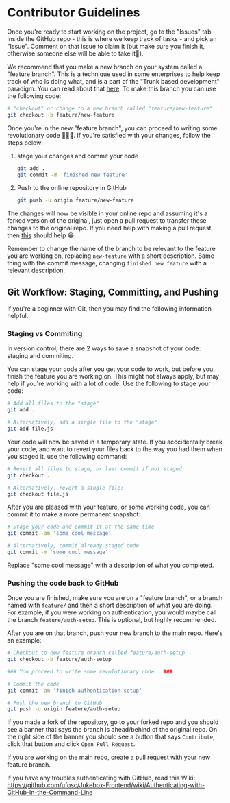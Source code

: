 # Contributor Guidelines

Once you're ready to start working on the project, go to the "Issues" tab inside the GitHub repo - this is where we keep track of tasks - and pick an "Issue". Comment on that issue to claim it (but make sure you finish it, otherwise someone else will be able to take it😬).

We recommend that you make a new branch on your system called a "feature branch". This is a technique used in some enterprises to help keep track of who is doing what, and is a part of the "Trunk based development" paradigm. You can read about that [here](https://www.atlassian.com/continuous-delivery/continuous-integration/trunk-based-development). To make this branch you can use the following code:

```sh
# "checkout" or change to a new branch called "feature/new-feature"
git checkout -b feature/new-feature
```

Once you're in the new "feature branch", you can proceed to writing some revolutionary code 👨‍💻😎. If you're satisfied with your changes, follow the steps below:

1. stage your changes and commit your code

   ```sh
   git add .
   git commit -m 'finished new feature'
   ```

2. Push to the online repository in GitHub

   ```sh
   git push -u origin feature/new-feature
   ```

The changes will now be visible in your online repo and assuming it's a forked version of the original, just open a pull request to transfer these changes to the original repo. If you need help with making a pull request, then [this](https://docs.github.com/en/pull-requests/collaborating-with-pull-requests/proposing-changes-to-your-work-with-pull-requests/creating-a-pull-request) should help 😀.

Remember to change the name of the branch to be relevant to the feature you are working on, replacing `new-feature` with a short description. Same thing with the commit message, changing `finished new feature` with a relevant description.

## Git Workflow: Staging, Committing, and Pushing

If you're a beginner with Git, then you may find the following information helpful.

### Staging vs Commiting

In version control, there are 2 ways to save a snapshot of your code: staging and commiting.

You can stage your code after you get your code to work, but before you finish the feature you are working on. This might not always apply, but may help if you're working with a lot of code. Use the following to stage your code:

```sh
# Add all files to the "stage"
git add .

# Alternatively, add a single file to the "stage"
git add file.js
```

Your code will now be saved in a temporary state. If you acccidentally break your code, and want to revert your files back to the way you had them when you staged it, use the following command:

```sh
# Revert all files to stage, or last commit if not staged
git checkout .

# Alternatively, revert a single file:
git checkout file.js
```

After you are pleased with your feature, or some working code, you can commit it to make a more permanent snapshot:

```sh
# Stage your code and commit it at the same time
git commit -am 'some cool message'

# Alternatively, commit already staged code
git commit -m 'some cool message'
```

Replace "some cool message" with a description of what you completed.

### Pushing the code back to GitHub

Once you are finished, make sure you are on a "feature branch", or a branch named with `feature/` and then a short description of what you are doing. For example, if you were working on authentication, you would maybe call the branch `feature/auth-setup`. This is optional, but highly recommended.

After you are on that branch, push your new branch to the main repo. Here's an example:

```sh
# Checkout to new feature branch called feature/auth-setup
git checkout -b feature/auth-setup

### You proceed to write some revolutionary code...###

# Commit the code
git commit -am 'finish authentication setup'

# Push the new branch to GitHub
git push -u origin feature/auth-setup
```

If you made a fork of the repository, go to your forked repo and you should see a banner that says the branch is ahead/behind of the original repo. On the right side of the banner you should see a button that says `Contribute`, click that button and click `Open Pull Request`.

If you are working on the main repo, create a pull request with your new feature branch.

If you have any troubles authenticating with GitHub, read this Wiki: <https://github.com/ufosc/Jukebox-Frontend/wiki/Authenticating-with-GitHub-in-the-Command-Line>
